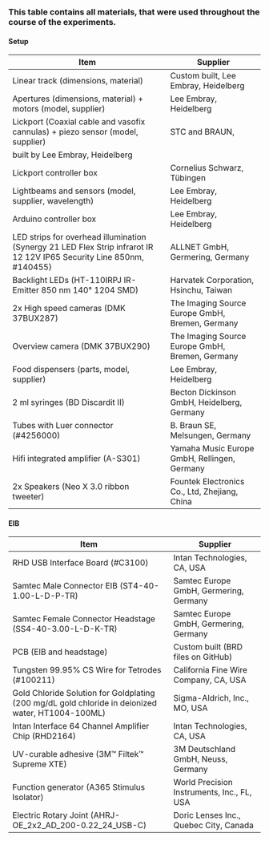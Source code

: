 ### This table contains all materials, that were used throughout the course of the experiments. 

#### Setup
| Item                                              | Supplier                                        |
|---------------------------------------------------|-------------------------------------------------|
| Linear track (dimensions, material)               | Custom built, Lee Embray, Heidelberg            |
| Apertures (dimensions, material) + motors (model, supplier) | Lee Embray, Heidelberg                |
| Lickport (Coaxial cable and vasofix cannulas) + piezo sensor (model, supplier) | STC and BRAUN,
built by Lee Embray, Heidelberg |
| Lickport controller box                           | Cornelius Schwarz, Tübingen                     |
| Lightbeams and sensors (model, supplier, wavelength) | Lee Embray, Heidelberg                       |
| Arduino controller box                            | Lee Embray, Heidelberg                          |
| LED strips for overhead illumination (Synergy 21 LED Flex Strip infrarot IR 12 12V IP65 Security Line 850nm, #140455) | ALLNET GmbH, Germering, Germany |
| Backlight LEDs (HT-110IRPJ IR-Emitter 850 nm 140° 1204 SMD) | Harvatek Corporation, Hsinchu, Taiwan |
| 2x High speed cameras (DMK 37BUX287)              | The Imaging Source Europe GmbH, Bremen, Germany |
| Overview camera (DMK 37BUX290)                    | The Imaging Source Europe GmbH, Bremen, Germany |
| Food dispensers (parts, model, supplier)          | Lee Embray, Heidelberg |
| 2 ml syringes (BD Discardit II)                   | Becton Dickinson GmbH, Heidelberg, Germany |
| Tubes with Luer connector (#4256000)              | B. Braun SE, Melsungen, Germany         |
| Hifi integrated amplifier (A-S301)                | Yamaha Music Europe GmbH, Rellingen, Germany |
| 2x Speakers (Neo X 3.0 ribbon tweeter)            | Fountek Electronics Co., Ltd, Zhejiang, China |

#### EIB
| Item                                              | Supplier                                       | 
|---------------------------------------------------|------------------------------------------------|
| RHD USB Interface Board (#C3100)                  | Intan Technologies, CA, USA                    |
| Samtec Male Connector EIB (ST4-40-1.00-L-D-P-TR)  | Samtec Europe GmbH, Germering, Germany         |
| Samtec Female Connector Headstage (SS4-40-3.00-L-D-K-TR) | Samtec Europe GmbH, Germering, Germany  |
| PCB (EIB and headstage)                           | Custom built (BRD files on GitHub)             |
| Tungsten 99.95% CS Wire for Tetrodes (#100211)    | California Fine Wire Company, CA, USA          |
| Gold Chloride Solution for Goldplating (200 mg/dL gold chloride in deionized water, HT1004-100ML) | Sigma-Aldrich, Inc., MO, USA |
| Intan Interface 64 Channel Amplifier Chip (RHD2164) | Intan Technologies, CA, USA                  |
| UV-curable adhesive (3M™ Filtek™ Supreme XTE)     | 3M Deutschland GmbH, Neuss, Germany            | 
| Function generator (A365 Stimulus Isolator)       | World Precision Instruments, Inc., FL, USA     |
| Electric Rotary Joint (AHRJ-OE_2x2_AD_200-0.22_24_USB-C) | Doric Lenses Inc., Quebec City, Canada  |
